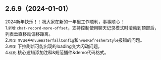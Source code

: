 ## 2.6.9（2024-01-01）
2024新年快乐！！祝大家在新的一年里工作顺利，事事顺心！  
1.`新增` `chat-record-more-offset`，支持控制使用聊天记录模式时滚动到顶部后，列表垂直移动偏移距离。  
2.`修复` nvue中`nvueWaterfallConfig`和`nvueRefresherStyle`报错的问题。  
3.`修复` 下拉刷新可能出现的loading变大闪动问题。  
4.`优化` 核心逻辑添加注释&规范插件&demo代码格式。  

